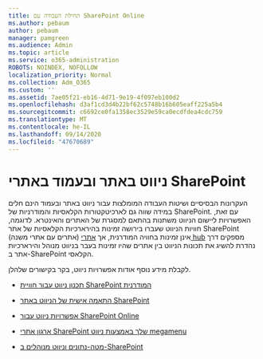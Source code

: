 ```yaml
---
title: תחילת העבודה עם SharePoint Online
ms.author: pebaum
author: pebaum
manager: pamgreen
ms.audience: Admin
ms.topic: article
ms.service: o365-administration
ROBOTS: NOINDEX, NOFOLLOW
localization_priority: Normal
ms.collection: Adm_O365
ms.custom: ''
ms.assetid: 7ae05f21-eb16-4d71-9e19-4f097eb100d2
ms.openlocfilehash: d3af1cd3d4b22bf62c5748b16b605eaff225a5b4
ms.sourcegitcommit: c6692ce0fa1358ec3529e59ca0ecdfdea4cdc759
ms.translationtype: MT
ms.contentlocale: he-IL
ms.lasthandoff: 09/14/2020
ms.locfileid: "47670689"
---
```

# <a name="site-and-page-navigation-in-sharepoint-sites"></a>ניווט באתר ובעמוד באתרי SharePoint

העקרונות הבסיסיים ושיטות העבודה המומלצות עבור ניווט באתר ובעמוד הינם חלים במידה שווה גם לארכיטקטורות הקלאסיות והמודרניות של SharePoint. עם זאת, האפשרויות ליישום הניווט משתנות בהתאם למסגרת של האתרים והאינטרא. לדוגמה, חוויות הניווט שעברו בירושה זמינות בהירארכיות הקלאסיות של אתר SharePoint (אתרים עם אתרי משנה) אינן זמינות בחוויה המודרנית, אך [אתרי hub](https://support.office.com/article/fe26ae84-14b7-45b6-a6d1-948b3966427f) מספקים דרך נהדרת להשיג את תכונות הניווט בין אתרים שהיו זמינות בעבר בניווט מנוהל והירארכיות אתר ב-SharePoint הקלאסי.

 לקבלת מידע נוסף אודות אפשרויות ניווט, בקר בקישורים שלהלן.

 - [תכנון ניווט עבור חוויית SharePoint המודרנית](https://docs.microsoft.com/sharepoint/plan-navigation-modern-experience)

- [התאמה אישית של הניווט באתר SharePoint](https://support.office.com/article/customize-the-navigation-on-your-sharepoint-site-3cd61ae7-a9ed-4e1e-bf6d-4655f0bf25ca)

- [אפשרויות ניווט עבור SharePoint Online](https://docs.microsoft.com/office365/enterprise/navigation-options-for-sharepoint-online)
 
- [ארגון אתרי SharePoint שלך באמצעות ניווט megamenu](https://techcommunity.microsoft.com/t5/Microsoft-SharePoint-Blog/Organize-your-SharePoint-sites-with-megamenu-navigation-and-new/ba-p/328068)

- [מטה-נתונים וניווט מנוהלים ב-SharePoint](https://docs.microsoft.com/sharepoint/dev/general-development/managed-metadata-and-navigation-in-sharepoint)


